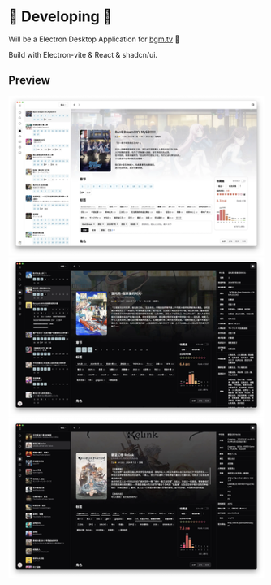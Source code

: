 # 🚧 Developing 🚧

Will be a Electron Desktop Application for [bgm.tv](https://bgm.tv) 🎉

Build with Electron-vite & React & shadcn/ui.

## Preview

![Preview Image](doc/preview.webp)
![Preview Dark Image](doc/preview-dark.webp)
![Preview Dark Image](doc/preview-dark-game.webp)
